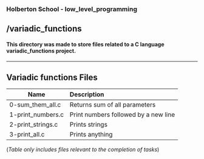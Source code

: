 ### Holberton School - low_level_programming 
## /variadic_functions
#### This directory was made to store files related to a C language variadic_functions project.
----------------------------------------------------------------------------------------------------------------
## Variadic functions Files
| Name          | Description   |
| ------------- |:--------------|
| 0-sum_them_all.c| Returns sum of all parameters|
| 1-print_numbers.c| Print numbers followed by a new line|
| 2-print_strings.c| Prints strings|
| 3-print_all.c | Prints anything|

(*Table only includes files relevant to the completion of tasks*)

